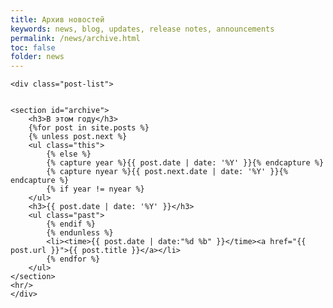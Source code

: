 ```yaml
---
title: Архив новостей
keywords: news, blog, updates, release notes, announcements
permalink: /news/archive.html
toc: false
folder: news
---
```


<div class="home">

    <div class="post-list">


    <section id="archive">
        <h3>В этом году</h3>
        {%for post in site.posts %}
        {% unless post.next %}
        <ul class="this">
            {% else %}
            {% capture year %}{{ post.date | date: '%Y' }}{% endcapture %}
            {% capture nyear %}{{ post.next.date | date: '%Y' }}{% endcapture %}
            {% if year != nyear %}
        </ul>
        <h3>{{ post.date | date: '%Y' }}</h3>
        <ul class="past">
            {% endif %}
            {% endunless %}
            <li><time>{{ post.date | date:"%d %b" }}</time><a href="{{ post.url }}">{{ post.title }}</a></li>
            {% endfor %}
        </ul>
    </section>
    <hr/>
    </div>
</div>
